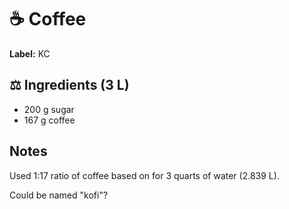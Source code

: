 # ☕️ Coffee

**Label:** KC

## ⚖ Ingredients (3 L)

* 200 g sugar
* 167 g coffee

## Notes

Used 1:17 ratio of coffee based on for 3 quarts of water (2.839 L).

Could be named "kofi"?
